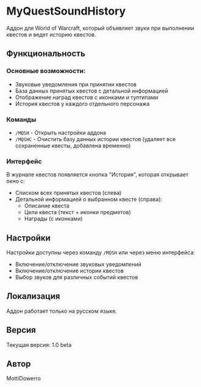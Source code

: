 # MyQuestSoundHistory

Аддон для World of Warcraft, который объявляет звуки при выполнении квестов и ведет историю квестов.

## Функциональность

### Основные возможности:
- Звуковые уведомления при принятии квестов
- База данных принятых квестов с детальной информацией
- Отображение наград квестов с иконками и тултипами
- История квестов у каждого отдельного персонажа

### Команды

- `/MQSH` - Открыть настройки аддона
- `/MQSHC` - Очистить базу данных истории квестов (удаляет все сохраненные квесты, добавлена временно)

### Интерфейс

В журнале квестов появляется кнопка "История", которая открывает окно с:
- Списком всех принятых квестов (слева)
- Детальной информацией о выбранном квесте (справа):
  - Описание квеста
  - Цели квеста (текст + иконки предметов)
  - Награды (с иконками)

## Настройки

Настройки доступны через команду `/MQSH` или через меню интерфейса:
- Включение/отключение звуковых уведомлений
- Включение/отключение истории квестов
- Выбор звуков для различных событий квестов

## Локализация

Аддон работает только на русском языке.

## Версия

Текущая версия: 1.0 beta

## Автор

MottiDowerro 
